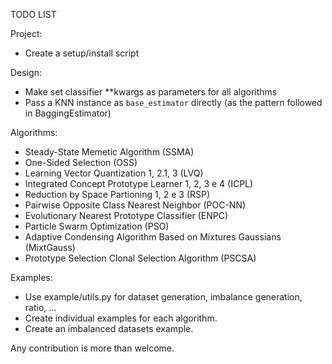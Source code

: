 TODO LIST

Project:
- Create a setup/install script

Design:
- Make set classifier **kwargs as parameters for all algorithms
- Pass a KNN instance as `base_estimator` directly (as the pattern followed in BaggingEstimator)

Algorithms:
- Steady-State Memetic Algorithm (SSMA)
- One-Sided Selection (OSS)
- Learning Vector Quantization 1, 2.1, 3 (LVQ)
- Integrated Concept Prototype Learner 1, 2, 3 e 4 (ICPL)
- Reduction by Space Partioning 1, 2 e 3 (RSP)
- Pairwise Opposite Class Nearest Neighbor (POC-NN)
- Evolutionary Nearest Prototype Classifier (ENPC)
- Particle Swarm Optimization (PSO)
- Adaptive Condensing Algorithm Based on Mixtures Gaussians (MixtGauss)
- Prototype Selection Clonal Selection Algorithm (PSCSA)

Examples:
- Use example/utils.py for dataset generation, imbalance generation, ratio, ...
- Create individual examples for each algorithm.
- Create an imbalanced datasets example.

Any contribution is more than welcome.
